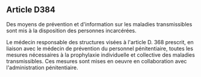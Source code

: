 Article D384
----
Des moyens de prévention et d'information sur les maladies transmissibles sont
mis à la disposition des personnes incarcérées.

Le médecin responsable des structures visées à l'article D. 368 prescrit, en
liaison avec le médecin de prévention du personnel pénitentiaire, toutes les
mesures nécessaires à la prophylaxie individuelle et collective des maladies
transmissibles. Ces mesures sont mises en oeuvre en collaboration avec
l'administration pénitentiaire.
